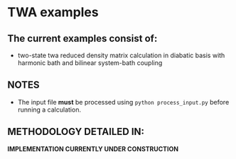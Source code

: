 # TWA examples

The current examples consist of:
---------------------------------------

* two-state twa reduced density matrix calculation in diabatic basis with harmonic bath and bilinear system-bath coupling

NOTES
---
* The input file __must__ be processed using `python process_input.py` before running a calculation.

METHODOLOGY DETAILED IN:
---
__IMPLEMENTATION CURRENTLY UNDER CONSTRUCTION__